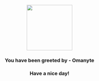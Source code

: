 <p align="center">
    <img src="https://raw.githubusercontent.com/PokeAPI/sprites/master/sprites/pokemon/138.png" width="150" height="150">
</p>
<h3 align="center">You have been greeted by - <b>Omanyte</b></h3>
<h3 align="center">Have a nice day!</h3>
